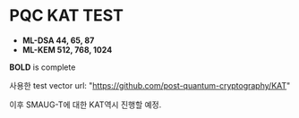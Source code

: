 # PQC KAT TEST
* **ML-DSA 44, 65, 87**
* **ML-KEM 512, 768, 1024**

**BOLD** is complete

사용한 test vector url: "https://github.com/post-quantum-cryptography/KAT"

이후 SMAUG-T에 대한 KAT역시 진행할 예정.